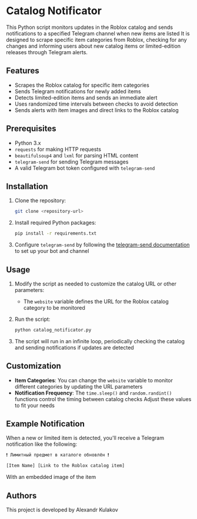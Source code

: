# Catalog Notificator

This Python script monitors updates in the Roblox catalog and sends notifications to a specified Telegram channel when new items are listed It is designed to scrape specific item categories from Roblox, checking for any changes and informing users about new catalog items or limited-edition releases through Telegram alerts.

## Features

- Scrapes the Roblox catalog for specific item categories
- Sends Telegram notifications for newly added items
- Detects limited-edition items and sends an immediate alert
- Uses randomized time intervals between checks to avoid detection
- Sends alerts with item images and direct links to the Roblox catalog

## Prerequisites

- Python 3.x
- `requests` for making HTTP requests
- `beautifulsoup4` and `lxml` for parsing HTML content
- `telegram-send` for sending Telegram messages
- A valid Telegram bot token configured with `telegram-send`

## Installation

1. Clone the repository:
    ```bash
    git clone <repository-url>
    ```

2. Install required Python packages:
    ```bash
    pip install -r requirements.txt
    ```

3. Configure `telegram-send` by following the [telegram-send documentation](https://github.com/rahiel/telegram-send) to set up your bot and channel

## Usage

1. Modify the script as needed to customize the catalog URL or other parameters:
   - The `website` variable defines the URL for the Roblox catalog category to be monitored
   
2. Run the script:
    ```bash
    python catalog_notificator.py
    ```

3. The script will run in an infinite loop, periodically checking the catalog and sending notifications if updates are detected

## Customization

- **Item Categories**: You can change the `website` variable to monitor different categories by updating the URL parameters
- **Notification Frequency**: The `time.sleep()` and `random.randint()` functions control the timing between catalog checks Adjust these values to fit your needs

## Example Notification

When a new or limited item is detected, you'll receive a Telegram notification like the following:
```bash
❗ Лимитный предмет в каталоге обновлён ❗

[Item Name] [Link to the Roblox catalog item]
```
With an embedded image of the item

## Authors

This project is developed by Alexandr Kulakov
